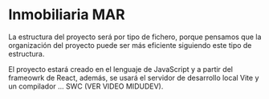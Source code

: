 # Inmobiliaria MAR

La estructura del proyecto será por tipo de fichero, porque pensamos que la organización del proyecto puede ser más eficiente siguiendo este tipo de estructura.

El proyecto estará creado en el lenguaje de JavaScript y a partir del frameowrk de React, además, se usará el servidor de desarrollo local Vite y un compilador ... SWC (VER VIDEO MIDUDEV).
